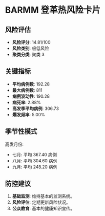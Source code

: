 # BARMM 登革热风险卡片

## 风险评估

* **风险评分**: 14.81/100
* **风险类别**: 极低风险
* **聚类分类**: 聚类 3

## 关键指标

* **平均病例数**: 192.28
* **最大病例数**: 811
* **病例波动性**: 190.28
* **病死率**: 2.88%
* **高发季平均病例**: 306.73
* **爆发频率**: 5.00%

## 季节性模式

高发月份:

* 七月: 平均 367.40 病例
* 八月: 平均 304.60 病例
* 九月: 平均 248.20 病例

## 防控建议

1. **基础监测**: 维持基本的监测系统。
2. **风险评估**: 定期更新风险状况。
3. **公众教育**: 基本的健康知识宣传。
